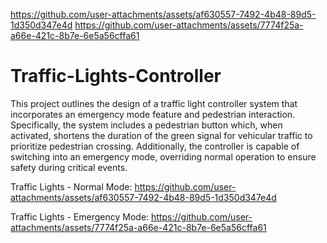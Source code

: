https://github.com/user-attachments/assets/af630557-7492-4b48-89d5-1d350d347e4d
https://github.com/user-attachments/assets/7774f25a-a66e-421c-8b7e-6e5a56cffa61
# Traffic-Lights-Controller
This project outlines the design of a traffic light controller system that incorporates an emergency mode feature and pedestrian interaction. Specifically, the system includes a pedestrian button which, when activated, shortens the duration of the green signal for vehicular traffic to prioritize pedestrian crossing. Additionally, the controller is capable of switching into an emergency mode, overriding normal operation to ensure safety during critical events.

Traffic Lights - Normal Mode:
https://github.com/user-attachments/assets/af630557-7492-4b48-89d5-1d350d347e4d

Traffic Lights - Emergency Mode:
https://github.com/user-attachments/assets/7774f25a-a66e-421c-8b7e-6e5a56cffa61
